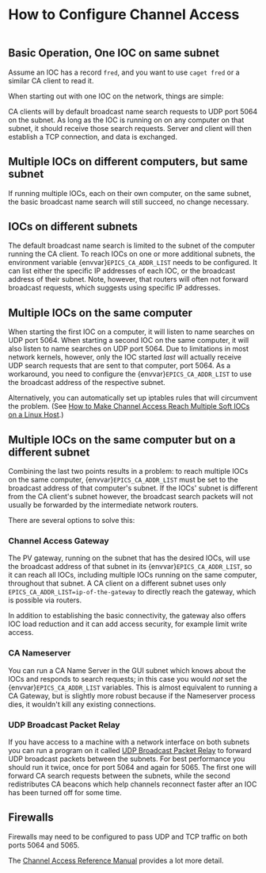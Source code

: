 # How to Configure Channel Access


```{tags} beginner, user
```

## Basic Operation, One IOC on same subnet

Assume an IOC has a record `fred`, and you want to use `caget fred` or a similar CA client to read it.

When starting out with one IOC on the network, things are simple:

CA clients will by default broadcast name search requests to UDP port 5064 on the subnet. As long as the IOC is running on on any computer on that subnet, it should receive those search requests. Server and client will then establish a TCP connection, and data is exchanged.

## Multiple IOCs on different computers, but same subnet

If running multiple IOCs, each on their own computer, on the same subnet, the basic broadcast name search will still succeed, no change necessary.

## IOCs on different subnets

The default broadcast name search is limited
to the subnet of the computer running the CA client.
To reach IOCs on one or more additional subnets,
the environment variable {envvar}`EPICS_CA_ADDR_LIST` needs to be configured.
It can list either the specific IP addresses of each IOC,
or the broadcast address of their subnet.
Note, however,
that routers will often not forward broadcast requests,
which suggests using specific IP addresses.

## Multiple IOCs on the same computer

When starting the first IOC on a computer,
it will listen to name searches on UDP port 5064.
When starting a second IOC on the same computer,
it will also listen to name searches on UDP port 5064.
Due to limitations in most network kernels, however,
only the IOC started _last_ will actually receive UDP search requests
that are sent to that computer, port 5064.
As a workaround,
you need to configure the {envvar}`EPICS_CA_ADDR_LIST`
to use the broadcast address of the respective subnet.

Alternatively, you can automatically set up iptables rules that will circumvent the problem. (See [How to Make Channel Access Reach Multiple Soft IOCs on a Linux Host](channel-access-reach-multiple-soft-iocs-linux).)

## Multiple IOCs on the same computer but on a different subnet

Combining the last two points results in a problem:
to reach multiple IOCs on the same computer,
{envvar}`EPICS_CA_ADDR_LIST` must be set
to the broadcast address of that computer's subnet.
If the IOCs' subnet is different from the CA client's subnet however,
the broadcast search packets will not usually be forwarded
by the intermediate network routers.

There are several options to solve this:

### Channel Access Gateway

The PV gateway,
running on the subnet that has the desired IOCs,
will use the broadcast address of that subnet in its {envvar}`EPICS_CA_ADDR_LIST`,
so it can reach all IOCs,
including multiple IOCs running on the same computer,
throughout that subnet.
A CA client on a different subnet uses only `EPICS_CA_ADDR_LIST=ip-of-the-gateway` to directly reach the gateway,
which is possible via routers.

In addition to establishing the basic connectivity, the gateway also offers IOC load reduction and it can add access security, for example limit write access.

### CA Nameserver

You can run a CA Name Server in the GUI subnet
which knows about the IOCs and responds to search requests;
in this case you would _not_ set the {envvar}`EPICS_CA_ADDR_LIST` variables.
This is almost equivalent to running a CA Gateway,
but is slightly more robust
because if the Nameserver process dies,
it wouldn't kill any existing connections.

### UDP Broadcast Packet Relay

If you have access to a machine with a network interface on both subnets you can run a program on it called [UDP Broadcast Packet Relay](https://www.joachim-breitner.de/udp-broadcast-relay/) to forward UDP broadcast packets between the subnets. For best performance you should run it twice, once for port 5064 and again for 5065. The first one will forward CA search requests between the subnets, while the second redistributes CA beacons which help channels reconnect faster after an IOC has been turned off for some time.

## Firewalls

Firewalls may need to be configured to pass UDP and TCP traffic on both ports 5064 and 5065.

The [Channel Access Reference Manual](https://epics.anl.gov/base/R7-0/7-docs/CAref.html) provides a lot more detail.
